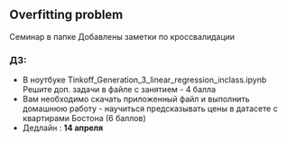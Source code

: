 ## Overfitting problem 

Семинар в папке 
Добавлены заметки по кроссвалидации

### ДЗ: 
- В ноутбуке Tinkoff_Generation_3_linear_regression_inclass.ipynb Решите доп. задачи в файле с занятием  - 4 балла
- Вам необходимо скачать приложенный файл и выполнить домашнюю работу -  научиться предсказывать цены в датасете с квартирами Бостона (6 баллов) 
- Дедлайн : **14 апреля**
